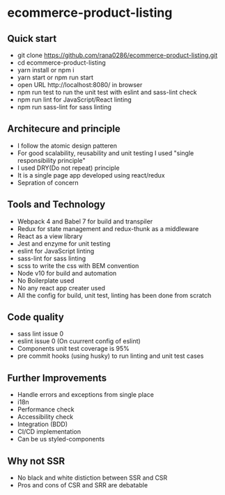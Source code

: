 # ecommerce-product-listing

## Quick start
- git clone https://github.com/rana0286/ecommerce-product-listing.git
- cd ecommerce-product-listing
- yarn install or npm i
- yarn start or npm run start
- open URL http://localhost:8080/ in browser
- npm run test to run the unit test with eslint and sass-lint check
- npm run lint for JavaScript/React linting
- npm run sass-lint for sass linting


## Architecure and principle
- I follow the atomic design patteren
- For good scalability, reusability and unit testing I used "single responsibility principle"
- I used DRY(Do not repeat) principle
- It is a single page app developed using react/redux
- Sepration of concern

## Tools and Technology
- Webpack 4 and Babel 7 for build and transpiler
- Redux for state management and redux-thunk as a middleware
- React as a view library
- Jest and enzyme for unit testing
- eslint for JavaScript linting
- sass-lint for sass linting
- scss to write the css with BEM convention
- Node v10 for build and automation
- No Boilerplate used
- No any react app creater used
- All the config for build, unit test, linting has been done from scratch

## Code quality
- sass lint issue 0
- eslint issue 0 (On cuurrent config of eslint)
- Components unit test coverage is 95%
- pre commit hooks (using husky) to run linting and unit test cases

## Further Improvements
- Handle errors and exceptions from single place
- i18n
- Performance check
- Accessibility check
- Integration (BDD)
- CI/CD implementation
- Can be us styled-components

## Why not SSR
- No black and white distiction between SSR and CSR
- Pros and cons of CSR and SRR are debatable

